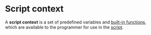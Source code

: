 # Script context

A **script context** is a set of predefined variables and [built-in functions](/ride/functions/built-in-functions.md), which are available to the programmer for use in the [script](/ride/script.md).

